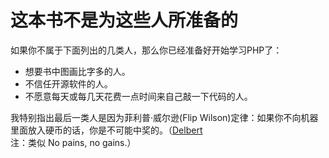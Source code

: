 # 这本书不是为这些人所准备的

如果你不属于下面列出的几类人，那么你已经准备好开始学习PHP了：

- 想要书中图画比字多的人。
- 不信任开源软件的人。
- 不愿意每天或每几天花费一点时间来自己敲一下代码的人。

我特别指出最后一类人是因为菲利普·威尔逊(Flip Wilson)定律：如果你不向机器里面放入硬币的话，你是不可能中奖的。（[Delbert](http://delbert.me)注：类似 No pains, no gains.）
